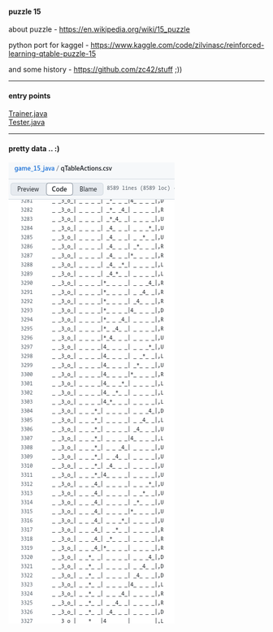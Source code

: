 #### puzzle 15

about puzzle - https://en.wikipedia.org/wiki/15_puzzle

python port for kaggel - https://www.kaggle.com/code/zilvinasc/reinforced-learning-qtable-puzzle-15

and some history - https://github.com/zc42/stuff ;))

**************************************************************************
#### entry points  
[Trainer.java](https://github.com/zc42/game_15_java/blob/master/src/main/java/com/zc/game_15/Trainer.java)  
[Tester.java](https://github.com/zc42/game_15_java/blob/master/src/main/java/com/zc/game_15/Tester.java)  
**************************************************************************
#### pretty data .. :)  
  
![it's just pretty](https://github.com/zc42/game_15_java/blob/master/game_15_pretty_states.png)
